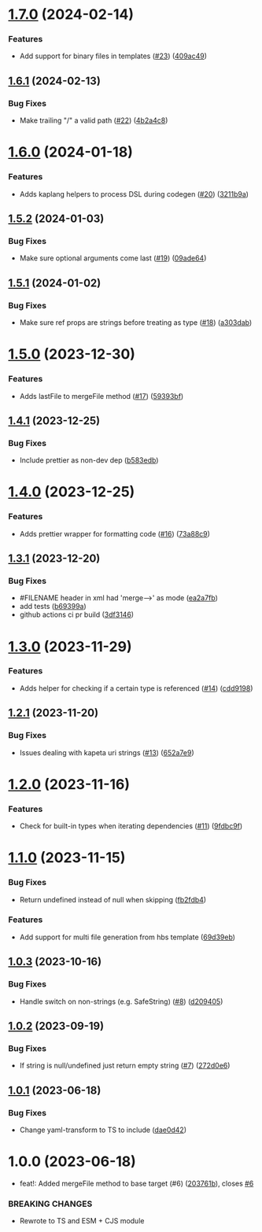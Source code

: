 # [1.7.0](https://github.com/kapetacom/codegen-target/compare/v1.6.1...v1.7.0) (2024-02-14)


### Features

* Add support for binary files in templates ([#23](https://github.com/kapetacom/codegen-target/issues/23)) ([409ac49](https://github.com/kapetacom/codegen-target/commit/409ac49d24ae443d8207f8ed179db936e7a96224))

## [1.6.1](https://github.com/kapetacom/codegen-target/compare/v1.6.0...v1.6.1) (2024-02-13)


### Bug Fixes

* Make trailing "/" a valid path ([#22](https://github.com/kapetacom/codegen-target/issues/22)) ([4b2a4c8](https://github.com/kapetacom/codegen-target/commit/4b2a4c85c850e0b47e72eef30c59676b7b84809e))

# [1.6.0](https://github.com/kapetacom/codegen-target/compare/v1.5.2...v1.6.0) (2024-01-18)


### Features

* Adds kaplang helpers to process DSL during codegen ([#20](https://github.com/kapetacom/codegen-target/issues/20)) ([3211b9a](https://github.com/kapetacom/codegen-target/commit/3211b9a46873346da65b48149c524ed088f63c2d))

## [1.5.2](https://github.com/kapetacom/codegen-target/compare/v1.5.1...v1.5.2) (2024-01-03)


### Bug Fixes

* Make sure optional arguments come last ([#19](https://github.com/kapetacom/codegen-target/issues/19)) ([09ade64](https://github.com/kapetacom/codegen-target/commit/09ade6410bb38ec387050a2082695659b667854a))

## [1.5.1](https://github.com/kapetacom/codegen-target/compare/v1.5.0...v1.5.1) (2024-01-02)


### Bug Fixes

* Make sure ref props are strings before treating as type ([#18](https://github.com/kapetacom/codegen-target/issues/18)) ([a303dab](https://github.com/kapetacom/codegen-target/commit/a303dabd379f7e8bd5eae7ba457d41f6f189cbf8))

# [1.5.0](https://github.com/kapetacom/codegen-target/compare/v1.4.1...v1.5.0) (2023-12-30)


### Features

* Adds lastFile to mergeFile method ([#17](https://github.com/kapetacom/codegen-target/issues/17)) ([59393bf](https://github.com/kapetacom/codegen-target/commit/59393bfc33794431c3ca03ac274c776add1ccd44))

## [1.4.1](https://github.com/kapetacom/codegen-target/compare/v1.4.0...v1.4.1) (2023-12-25)


### Bug Fixes

* Include prettier as non-dev dep ([b583edb](https://github.com/kapetacom/codegen-target/commit/b583edb6983e66e8f8c087eaf3575213e27775d4))

# [1.4.0](https://github.com/kapetacom/codegen-target/compare/v1.3.1...v1.4.0) (2023-12-25)


### Features

* Adds prettier wrapper for formatting code ([#16](https://github.com/kapetacom/codegen-target/issues/16)) ([73a88c9](https://github.com/kapetacom/codegen-target/commit/73a88c9315098d2355d26f7e32526ee29175f8f2))

## [1.3.1](https://github.com/kapetacom/codegen-target/compare/v1.3.0...v1.3.1) (2023-12-20)


### Bug Fixes

* #FILENAME header in xml had 'merge-->' as mode ([ea2a7fb](https://github.com/kapetacom/codegen-target/commit/ea2a7fb5e23f491d918eee5af21e9a0ba537acf9))
* add tests ([b69399a](https://github.com/kapetacom/codegen-target/commit/b69399ae4e966f4def20684ae1e8df0c85d2bd4b))
* github actions ci pr build ([3df3146](https://github.com/kapetacom/codegen-target/commit/3df3146b526cb4194f92d812d710ca9f6848c851))

# [1.3.0](https://github.com/kapetacom/codegen-target/compare/v1.2.1...v1.3.0) (2023-11-29)


### Features

* Adds helper for checking if a certain type is referenced ([#14](https://github.com/kapetacom/codegen-target/issues/14)) ([cdd9198](https://github.com/kapetacom/codegen-target/commit/cdd91984331ac5966c0e55fb311600f14b0efaf9))

## [1.2.1](https://github.com/kapetacom/codegen-target/compare/v1.2.0...v1.2.1) (2023-11-20)


### Bug Fixes

* Issues dealing with kapeta uri strings ([#13](https://github.com/kapetacom/codegen-target/issues/13)) ([652a7e9](https://github.com/kapetacom/codegen-target/commit/652a7e947a9453a2cd6fcc5ed69e8a30da912404))

# [1.2.0](https://github.com/kapetacom/codegen-target/compare/v1.1.0...v1.2.0) (2023-11-16)


### Features

* Check for built-in types when iterating dependencies ([#11](https://github.com/kapetacom/codegen-target/issues/11)) ([9fdbc9f](https://github.com/kapetacom/codegen-target/commit/9fdbc9f99be4c0695e686961fa6ac57feea06097))

# [1.1.0](https://github.com/kapetacom/codegen-target/compare/v1.0.3...v1.1.0) (2023-11-15)


### Bug Fixes

* Return undefined instead of null when skipping ([fb2fdb4](https://github.com/kapetacom/codegen-target/commit/fb2fdb49540007f5351dbfe3230a370a0591bcde))


### Features

* Add support for multi file generation from hbs template ([69d39eb](https://github.com/kapetacom/codegen-target/commit/69d39eb720431828e94b9e85b454408320b4b1c2))

## [1.0.3](https://github.com/kapetacom/codegen-target/compare/v1.0.2...v1.0.3) (2023-10-16)

### Bug Fixes

-   Handle switch on non-strings (e.g. SafeString) ([#8](https://github.com/kapetacom/codegen-target/issues/8)) ([d209405](https://github.com/kapetacom/codegen-target/commit/d209405ce7f60eccf7a03773d6193eaa36da8797))

## [1.0.2](https://github.com/kapetacom/codegen-target/compare/v1.0.1...v1.0.2) (2023-09-19)

### Bug Fixes

-   If string is null/undefined just return empty string ([#7](https://github.com/kapetacom/codegen-target/issues/7)) ([272d0e6](https://github.com/kapetacom/codegen-target/commit/272d0e628380b0a4641e8c4216e7a03046cfca2c))

## [1.0.1](https://github.com/kapetacom/codegen-target/compare/v1.0.0...v1.0.1) (2023-06-18)

### Bug Fixes

-   Change yaml-transform to TS to include ([dae0d42](https://github.com/kapetacom/codegen-target/commit/dae0d42512732c107a228674b08479d6da76664d))

# 1.0.0 (2023-06-18)

-   feat!: Added mergeFile method to base target (#6) ([203761b](https://github.com/kapetacom/codegen-target/commit/203761b4cc61cb443ab64b1d43fe7966ae8e42e3)), closes [#6](https://github.com/kapetacom/codegen-target/issues/6)

### BREAKING CHANGES

-   Rewrote to TS and ESM + CJS module

